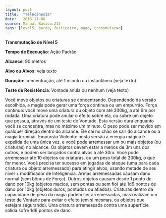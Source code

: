 ```yaml
---
layout: post
title:  "Telecinesia"
date:   2016-11-08
source: Manual Básico.214
tags: [level5, bardo, feiticeiro, mago, transmutacao]
---
```


**Transmutação de Nível 5**

**Tempo de Execução**: Ação Padrão

**Alcance**: 90 metros

**Alvo ou Alvos**: veja texto

**Duração**: concentração, até 1 minuto ou instantânea (veja texto)

**Teste de Resistência**: Vontade anula ou nenhum (veja texto)

Você move objetos ou criaturas se concentrando. Dependendo da versão escolhida, a magia pode gerar uma força contínua ou um empurrão.
Força contínua: você move uma criatura ou objeto com até 200kg, a até 6m por rodada. 
Uma criatura pode anular o efeito sobre ela, ou sobre um objeto que possua, através de um teste de Vontade.
Esta versão dura enquanto você se concentra, mas no máximo um minuto. O peso pode ser movido em qualquer direção dentro do alcance. Ele cai no chão se sair do alcance ou a magia terminar.
Empurrão Violento: nesta versão a energia mágica é expelida de uma única vez, e você pode arremessar um ou mais objetos (ou criaturas) no alcance. Os objetos devem estar a menos de 3m uns dos outros, 
e podem ser lançados contra alvos a até 30m. Você pode arremessar até 10 objetos ou criaturas, ou um peso total de 200kg, o que for menor.
Você precisa ter sucesso em jogadas de ataque (uma para cada criatura ou objeto arremessado) para atingir alvos, usando metade de seu nível + modificador de Inteligência. Armas arremessadas causam dano 
normal (sem bônus de Força). Outros objetos causam desde 1 ponto de dano por 10kg (objetos macios, sem pontas ou sem fio) até 1d6 pontos de dano por 10kg (objetos duros, pontudos ou afiados).
Criaturas dentro da capacidade de peso da magia podem ser arremessadas, mas realizam um teste de Vontade para evitar o efeito (em si mesmas, ou objetos que estejam segurando). 
Uma criatura arremessada contra uma superfície sólida sofre 1d6 pontos de dano.